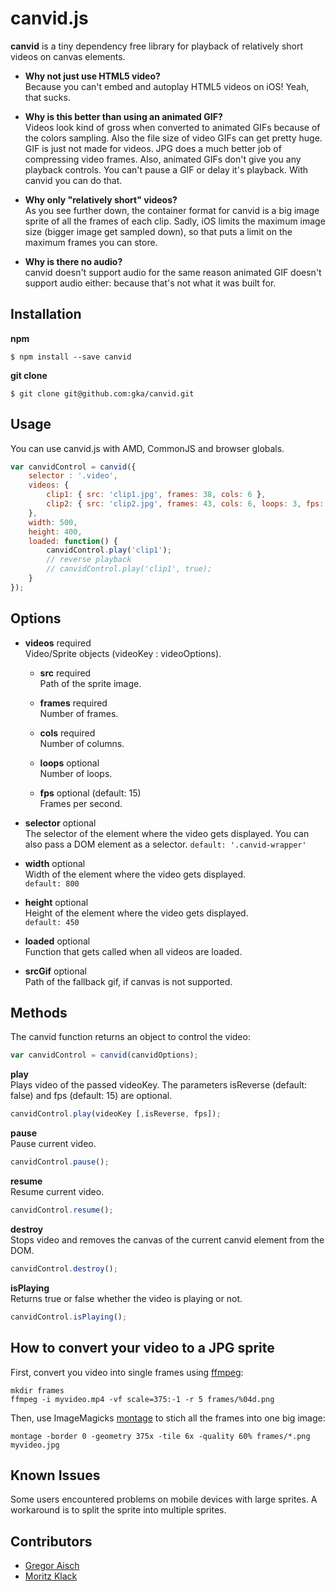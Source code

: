 # canvid.js

**canvid** is a tiny dependency free library for playback of relatively short videos on canvas elements. 

* **Why not just use HTML5 video?**  
  Because you can't embed and autoplay HTML5 videos on iOS! Yeah, that sucks.

* **Why is this better than using an animated GIF?**  
  Videos look kind of gross when converted to animated GIFs because of the colors sampling. Also the file size of video GIFs can get pretty huge. GIF is just not made for videos. JPG does a much better job of compressing video frames. Also, animated GIFs don't give you any playback controls. You can't pause a GIF or delay it's playback. With canvid you can do that.

* **Why only "relatively short" videos?**  
  As you see further down, the container format for canvid is a big image sprite of all the frames of each clip. Sadly, iOS limits the maximum image size (bigger image get sampled down), so that puts a limit on the maximum frames you can store.

* **Why is there no audio?**  
  canvid doesn't support audio for the same reason animated GIF doesn't support audio either: because that's not what it was built for. 

## Installation

**npm**

```
$ npm install --save canvid
```

**git clone**

```
$ git clone git@github.com:gka/canvid.git
```

## Usage

You can use canvid.js with AMD, CommonJS and browser globals.

```js
var canvidControl = canvid({
    selector : '.video',
    videos: {
        clip1: { src: 'clip1.jpg', frames: 38, cols: 6 },
        clip2: { src: 'clip2.jpg', frames: 43, cols: 6, loops: 3, fps: 24 }
    },
    width: 500,
    height: 400,
    loaded: function() {
        canvidControl.play('clip1');
        // reverse playback
        // canvidControl.play('clip1', true);
    }
});
```

## Options

* **videos** required  
  Video/Sprite objects (videoKey : videoOptions).

  * **src** required  
    Path of the sprite image.
  
  * **frames** required  
    Number of frames. 
 
  * **cols** required  
    Number of columns.  

  * **loops** optional  
    Number of loops.

  * **fps** optional (default: 15)  
    Frames per second.


* **selector** optional  
  The selector of the element where the video gets displayed. You can also pass a DOM element as a selector.
  `default: '.canvid-wrapper'`

* **width** optional  
  Width of the element where the video gets displayed.  
  `default: 800`

* **height** optional  
  Height of the element where the video gets displayed.  
  `default: 450`

* **loaded** optional  
  Function that gets called when all videos are loaded.

* **srcGif** optional  
  Path of the fallback gif, if canvas is not supported.  


## Methods

The canvid function returns an object to control the video:

```js
var canvidControl = canvid(canvidOptions);
```

**play**  
Plays video of the passed videoKey. The parameters isReverse (default: false) and fps (default: 15) are optional.

```js
canvidControl.play(videoKey [,isReverse, fps]);
```

**pause**  
Pause current video.

```js
canvidControl.pause();
```

**resume**  
Resume current video.

```js
canvidControl.resume();
```

**destroy**  
Stops video and removes the canvas of the current canvid element from the DOM.

```js
canvidControl.destroy();
```

**isPlaying**  
Returns true or false whether the video is playing or not.

```js
canvidControl.isPlaying();
```

## How to convert your video to a JPG sprite

First, convert you video into single frames using [ffmpeg](https://www.ffmpeg.org/):

```
mkdir frames
ffmpeg -i myvideo.mp4 -vf scale=375:-1 -r 5 frames/%04d.png
```

Then, use ImageMagicks [montage](http://www.imagemagick.org/script/montage.php) to stich all the frames into one big image:

```
montage -border 0 -geometry 375x -tile 6x -quality 60% frames/*.png myvideo.jpg
```

## Known Issues

Some users encountered problems on mobile devices with large sprites. A workaround is to split the sprite into multiple sprites.

## Contributors

* [Gregor Aisch](http://driven-by-data.net)
* [Moritz Klack](http://moritzklack.com)
